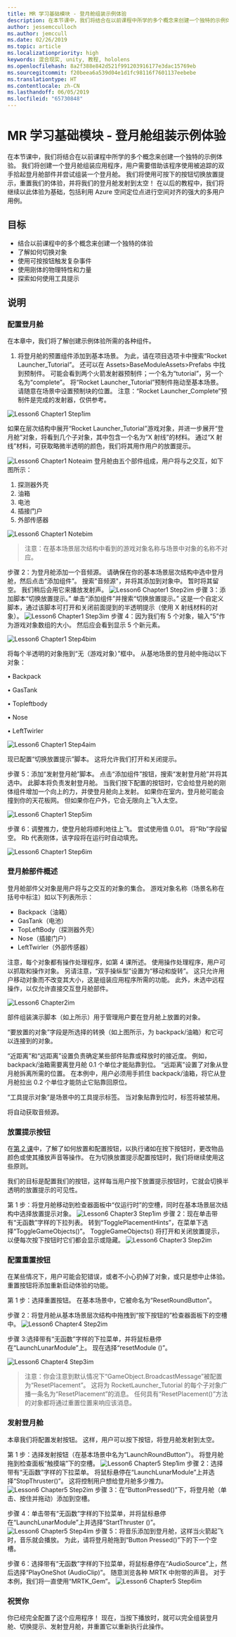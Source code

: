 ```yaml
---
title: MR 学习基础模块 - 登月舱组装示例体验
description: 在本节课中，我们将结合在以前课程中所学的多个概念来创建一个独特的示例体验。
author: jessemcculloch
ms.author: jemccull
ms.date: 02/26/2019
ms.topic: article
ms.localizationpriority: high
keywords: 混合现实, unity, 教程, hololens
ms.openlocfilehash: 8a2f388e842d521f991203916177e3dac15769eb
ms.sourcegitcommit: f20beea6a539d04e1d1fc98116f7601137eebebe
ms.translationtype: HT
ms.contentlocale: zh-CN
ms.lasthandoff: 06/05/2019
ms.locfileid: "65730848"
---
```

# <a name="mr-learning-base-module---lunar-module-assembly-sample-experience"></a>MR 学习基础模块 - 登月舱组装示例体验

在本节课中，我们将结合在以前课程中所学的多个概念来创建一个独特的示例体验。 我们将创建一个登月舱组装应用程序，用户需要借助该程序使用被追踪的双手拾起登月舱部件并尝试组装一个登月舱。 我们将使用可按下的按钮切换放置提示，重置我们的体验，并将我们的登月舱发射到太空！ 在以后的教程中，我们将继续以此体验为基础，包括利用 Azure 空间定位点进行空间对齐的强大的多用户用例。

## <a name="objectives"></a>目标

- 结合以前课程中的多个概念来创建一个独特的体验
- 了解如何切换对象
- 使用可按按钮触发复杂事件
- 使用刚体的物理特性和力量
- 探索如何使用工具提示

## <a name="instructions"></a>说明

### <a name="configuring-the-lunar-module"></a>配置登月舱

在本章中，我们将了解创建示例体验所需的各种组件。

1. 将登月舱的预置组件添加到基本场景。 为此，请在项目选项卡中搜索“Rocket Launcher_Tutorial”。 还可以在 Assets>BaseModuleAssets>Prefabs 中找到预制件。 可能会看到两个火箭发射器预制件；一个名为“tutorial”，另一个名为“complete”。 将“Rocket Launcher_Tutorial”预制件拖动至基本场景。 请随意在场景中设置预制块的位置。
   注意：“Rocket Launcher_Complete”预制件是完成的发射器，仅供参考。 

![Lesson6 Chapter1 Step1im](images/Lesson6_Chapter1_step1im.PNG)

如果在层次结构中展开“Rocket Launcher_Tutorial”游戏对象，并进一步展开“登月舱”对象，将看到几个子对象，其中包含一个名为“X 射线”的材料。 通过“X 射线”材料，可获取略微半透明的颜色，我们将其用作用户的放置提示。 

![Lesson6 Chapter1 Noteaim](images/Lesson6_Chapter1_noteaim.PNG) 登月舱由五个部件组成，用户将与之交互，如下图所示：

1.  探测器外壳
2.  油箱
3.  电池
4.  插接门户 
5.  外部传感器

![Lesson6 Chapter1 Notebim](images/Lesson6_Chapter1_notebim.PNG)

> 注意：在基本场景层次结构中看到的游戏对象名称与场景中对象的名称不对应。

步骤 2：为登月舱添加一个音频源。 请确保在你的基本场景层次结构中选中登月舱，然后点击“添加组件”。 搜索"音频源"，并将其添加到对象中。 暂时将其留空。 我们稍后会用它来播放发射声。
 ![Lesson6 Chapter1 Step2im](images/Lesson6_Chapter1_step2im.PNG) 步骤 3：添加脚本“切换放置提示。” 单击“添加组件”并搜索“切换放置提示。” 这是一个自定义脚本，通过该脚本可打开和关闭前面提到的半透明提示（使用 X 射线材料的对象）。 
![Lesson6 Chapter1 Step3im](images/Lesson6_Chapter1_step3im.PNG) 步骤 4：因为我们有 5 个对象，输入“5”作为游戏对象数组的大小。 然后应会看到显示 5 个新元素。 

![Lesson6 Chapter1 Step4bim](images/Lesson6_Chapter1_step4bim.PNG)

将每个半透明的对象拖到“无（游戏对象）”框中。 从基地场景的登月舱中拖动以下对象： 

•   Backpack

•   GasTank

•   Topleftbody

•   Nose

•   LeftTwirler

 ![Lesson6 Chapter1 Step4aim](images/Lesson6_Chapter1_step4aim.PNG)

现已配置“切换放置提示”脚本。 这将允许我们打开和关闭提示。

步骤 5：添加“发射登月舱”脚本。 点击“添加组件”按钮，搜索“发射登月舱”并将其选中。 此脚本将负责发射登月舱。 当我们按下配置的按钮时，它会给登月舱的刚体组件增加一个向上的力，并使登月舱向上发射。 如果你在室内，登月舱可能会撞到你的天花板网。 但如果你在户外，它会无限向上飞入太空。 

![Lesson6 Chapter1 Step5im](images/Lesson6_Chapter1_step5im.PNG)

步骤 6：调整推力，使登月舱将顺利地往上飞。 尝试使用值 0.01。 将“Rb”字段留空。 Rb 代表刚体，该字段将在运行时自动填充。

![Lesson6 Chapter1 Step6im](images/Lesson6_Chapter1_step6im.PNG)

### <a name="lunar-module-parts-overview"></a>登月舱部件概述
登月舱部件父对象是用户将与之交互的对象的集合。 游戏对象名称（场景名称在括号中标注）如以下列表所示：

- Backpack（油箱）
- GasTank（电池）
- TopLeftBody（探测器外壳）
- Nose（插接门户）
- LeftTwirler（外部传感器）

注意，每个对象都有操作处理程序，如第 4 课所述。 使用操作处理程序，用户可以抓取和操作对象。 另请注意，“双手操纵型”设置为“移动和旋转”。 这只允许用户移动对象而不改变其大小，这是组装应用程序所需的功能。
此外，未选中远程操作，以仅允许直接交互登月舱部件。

![Lesson6 Chapter2im](images/Lesson6_Chapter2im.PNG)

部件组装演示脚本（如上所示）用于管理用户要在登月舱上放置的对象。 

“要放置的对象”字段是所选择的转换（如上图所示，为 backpack/油箱）和它可以连接到的对象。 

“近距离”和“远距离”设置负责确定某些部件贴靠或释放时的接近度。 例如，backpack/油箱需要离登月舱 0.1 个单位才能贴靠到位。 “远距离”设置了对象从登月舱拆离所需的位置。 在本例中，用户必须用手抓住 backpack/油箱，将它从登月舱拉出 0.2 个单位才能防止它贴靠回原位。

“工具提示对象”是场景中的工具提示标签。 当对象贴靠到位时，标签将被禁用。 

将自动获取音频源。 

### <a name="placement-hints-buttons"></a>放置提示按钮
在[第 2 课](mrlearning-base-ch2.md)中，了解了如何放置和配置按钮，以执行诸如在按下按钮时，更改物品颜色或使其播放声音等操作。 在为切换放置提示配置按钮时，我们将继续使用这些原则。 

我们的目标是配置我们的按钮，这样每当用户按下放置提示按钮时，它就会切换半透明的放置提示的可见性。 

第 1 步：将登月舱移动到检查器面板中“仅运行时”的空槽，同时在基本场景层次结构中选择放置提示对象。 
 ![Lesson6 Chapter3 Step1im](images/Lesson6_Chapter3_step1im.PNG) 步骤 2：现在单击带有“无函数”字样的下拉列表。 转到“TogglePlacementHints”，在菜单下选择“ToggleGameObjects()”。 ToggleGameObjects() 将打开和关闭放置提示，以便每次按下按钮时它们都会显示或隐藏。
 ![Lesson6 Chapter3 Step2im](images/Lesson6_Chapter3_step2im.PNG)

### <a name="configuring-the-reset-button"></a>配置重置按钮

在某些情况下，用户可能会犯错误，或者不小心扔掉了对象，或只是想中止体验。 重置按钮将添加重新启动体验的功能。 

第 1 步：选择重置按钮。 在基本场景中，它被命名为“ResetRoundButton”。 

步骤 2：将登月舱从基本场景层次结构中拖拽到“按下按钮的”检查器面板下的空槽中。
 ![Lesson6 Chapter4 Step2im](images/Lesson6_Chapter4_step2im.PNG)

步骤 3:选择带有“无函数”字样的下拉菜单，并将鼠标悬停在“LaunchLunarModule”上。 现在选择“resetModule ()”。

![Lesson6 Chapter4 Step3im](images/Lesson6_Chapter4_step3im.PNG)

> 注意：你会注意到默认情况下“GameObject.BroadcastMessage”被配置为“ResetPlacement”。 这将为 RocketLauncher_Tutorial 的每个子对象广播一条名为“ResetPlacement”的消息。 任何具有“ResetPlacement()”方法的对象都将通过重置位置来响应该消息。 

### <a name="launching-the-lunar-module"></a>发射登月舱
本章我们将配置发射按钮。 这样，用户可以按下按钮，将登月舱发射到太空。

第 1 步：选择发射按钮（在基本场景中名为“LaunchRoundButton”）。 将登月舱拖到检查面板“触摸端”下的空槽。
 ![Lesson6 Chapter5 Step1im](images/Lesson6_Chapter5_step1im.PNG) 步骤 2：选择带有“无函数”字样的下拉菜单。 将鼠标悬停在“LaunchLunarModule”上并选择“StopThruster()”。 这将控制用户想给登月舱多少推力。 
 ![Lesson6 Chapter5 Step2im](images/Lesson6_Chapter5_step2im.PNG) 步骤 3：在“ButtonPressed()”下，将登月舱（单击、按住并拖动）添加到空槽。 

步骤 4：单击带有“无函数”字样的下拉菜单，并将鼠标悬停在“LaunchLunarModule”上并选择“StartThruster ()”。 
 ![Lesson6 Chapter5 Step4im](images/Lesson6_Chapter5_step4im.PNG) 步骤 5：将音乐添加到登月舱，这样当火箭起飞时，音乐就会播放。 为此，请将登月舱拖到“Button Pressed()”下的下一个空槽。

步骤 6：选择带有“无函数”字样的下拉菜单，将鼠标悬停在“AudioSource”上，然后选择“PlayOneShot (AudioClip)”。 随意浏览各种 MRTK 中附带的声音。 对于本例，我们将一直使用“MRTK_Gem”。
 ![Lesson6 Chapter5 Step6im](images/Lesson6_Chapter5_step6im.PNG)


### <a name="congratulations"></a>祝贺你 
你已经完全配置了这个应用程序！ 现在，当按下播放时，就可以完全组装登月舱、切换提示、发射登月舱，并重置它以重新执行此操作。

